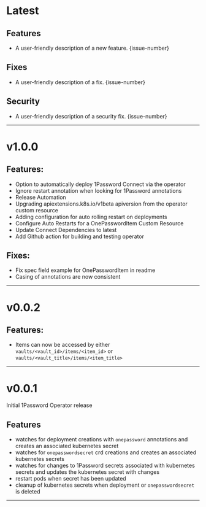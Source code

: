 [//]: # (START/LATEST)
# Latest

## Features
  * A user-friendly description of a new feature. {issue-number}

## Fixes
 * A user-friendly description of a fix. {issue-number}

## Security
 * A user-friendly description of a security fix. {issue-number}

---

[//]: # (START/v1.0.0)
# v1.0.0

## Features:
* Option to automatically deploy 1Password Connect via the operator
* Ignore restart annotation when looking for 1Password annotations
* Release Automation
* Upgrading apiextensions.k8s.io/v1beta apiversion from the operator custom resource
* Adding configuration for auto rolling restart on deployments
* Configure Auto Restarts for a OnePasswordItem Custom Resource
* Update Connect Dependencies to latest
* Add Github action for building and testing operator
## Fixes:
* Fix spec field example for OnePasswordItem in readme
* Casing of annotations are now consistent

---

[//]: # (START/v0.0.2)
# v0.0.2

## Features:
* Items can now be accessed by either `vaults/<vault_id>/items/<item_id>` or `vaults/<vault_title>/items/<item_title>`

---

[//]: # (START/v0.0.1)

# v0.0.1

Initial 1Password Operator release

## Features
* watches for deployment creations with `onepassword` annotations and creates an associated kubernetes secret
* watches for `onepasswordsecret` crd creations and creates an associated kubernetes secrets
* watches for changes to 1Password secrets associated with kubernetes secrets and updates the kubernetes secret with changes
* restart pods when secret has been updated
* cleanup of kubernetes secrets when deployment or `onepasswordsecret` is deleted

---
